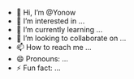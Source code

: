 - 👋 Hi, I’m @Yonow
- 👀 I’m interested in ...
- 🌱 I’m currently learning ...
- 💞️ I’m looking to collaborate on ...
- 📫 How to reach me ...
- 😄 Pronouns: ...
- ⚡ Fun fact: ...

<!---
Yonow/Yonow is a ✨ special ✨ repository because its `README.md` (this file) appears on your GitHub profile.
You can click the Preview link to take a look at your changes.
--->
